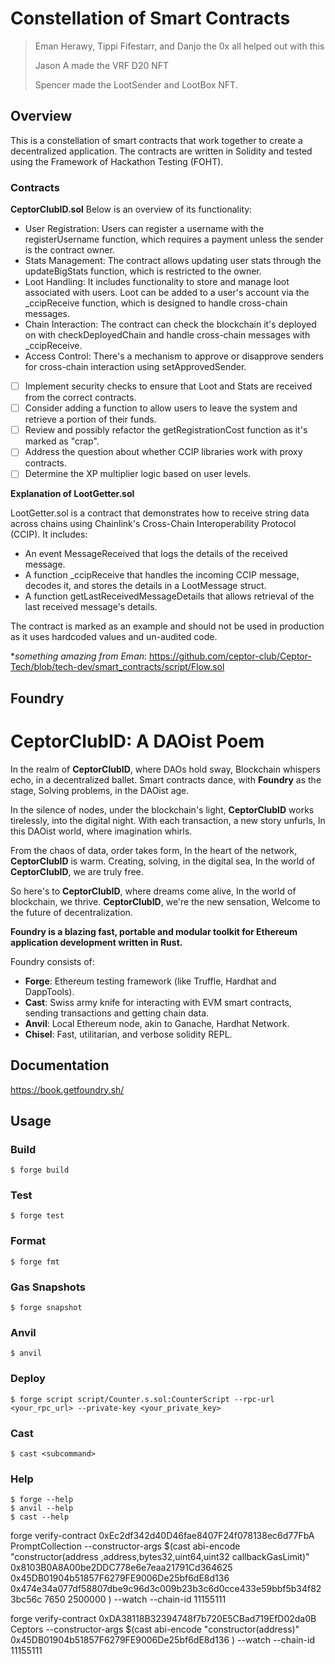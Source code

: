 # Constellation of Smart Contracts

> Eman Herawy, Tippi Fifestarr, and Danjo the 0x all helped out with this
> 
> Jason A made the VRF D20 NFT
>
> Spencer made the LootSender and LootBox NFT.

## Overview

This is a constellation of smart contracts that work together to create a decentralized application. The contracts are written in Solidity and tested using the Framework of Hackathon Testing (FOHT).

### Contracts

**CeptorClubID.sol**
Below is an overview of its functionality:

- User Registration: Users can register a username with the registerUsername function, which requires a payment unless the sender is the contract owner.
- Stats Management: The contract allows updating user stats through the updateBigStats function, which is restricted to the owner.
- Loot Handling: It includes functionality to store and manage loot associated with users. Loot can be added to a user's account via the _ccipReceive function, which is designed to handle cross-chain messages.
- Chain Interaction: The contract can check the blockchain it's deployed on with checkDeployedChain and handle cross-chain messages with _ccipReceive.
- Access Control: There's a mechanism to approve or disapprove senders for cross-chain interaction using setApprovedSender.

- [ ] Implement security checks to ensure that Loot and Stats are received from the correct contracts.
- [ ] Consider adding a function to allow users to leave the system and retrieve a portion of their funds.
- [ ] Review and possibly refactor the getRegistrationCost function as it's marked as "crap".
- [ ] Address the question about whether CCIP libraries work with proxy contracts.
- [ ] Determine the XP multiplier logic based on user levels.

**Explanation of LootGetter.sol**

LootGetter.sol is a contract that demonstrates how to receive string data across chains using Chainlink's Cross-Chain Interoperability Protocol (CCIP). It includes:

- An event MessageReceived that logs the details of the received message.
- A function _ccipReceive that handles the incoming CCIP message, decodes it, and stores the details in a LootMessage struct.
- A function getLastReceivedMessageDetails that allows retrieval of the last received message's details.

The contract is marked as an example and should not be used in production as it uses hardcoded values and un-audited code.

**something amazing from Eman*: https://github.com/ceptor-club/Ceptor-Tech/blob/tech-dev/smart_contracts/script/Flow.sol

## Foundry

# CeptorClubID: A DAOist Poem

In the realm of **CeptorClubID**, where DAOs hold sway,
Blockchain whispers echo, in a decentralized ballet.
Smart contracts dance, with **Foundry** as the stage,
Solving problems, in the DAOist age.

In the silence of nodes, under the blockchain's light,
**CeptorClubID** works tirelessly, into the digital night.
With each transaction, a new story unfurls,
In this DAOist world, where imagination whirls.

From the chaos of data, order takes form,
In the heart of the network, **CeptorClubID** is warm.
Creating, solving, in the digital sea,
In the world of **CeptorClubID**, we are truly free.

So here's to **CeptorClubID**, where dreams come alive,
In the world of blockchain, we thrive.
**CeptorClubID**, we're the new sensation,
Welcome to the future of decentralization.

**Foundry is a blazing fast, portable and modular toolkit for Ethereum application development written in Rust.**

Foundry consists of:

-   **Forge**: Ethereum testing framework (like Truffle, Hardhat and DappTools).
-   **Cast**: Swiss army knife for interacting with EVM smart contracts, sending transactions and getting chain data.
-   **Anvil**: Local Ethereum node, akin to Ganache, Hardhat Network.
-   **Chisel**: Fast, utilitarian, and verbose solidity REPL.

## Documentation

https://book.getfoundry.sh/

## Usage

### Build

```shell
$ forge build
```

### Test

```shell
$ forge test
```

### Format

```shell
$ forge fmt
```

### Gas Snapshots

```shell
$ forge snapshot
```

### Anvil

```shell
$ anvil
```

### Deploy

```shell
$ forge script script/Counter.s.sol:CounterScript --rpc-url <your_rpc_url> --private-key <your_private_key>
```

### Cast

```shell
$ cast <subcommand>
```

### Help

```shell
$ forge --help
$ anvil --help
$ cast --help
```
forge verify-contract 0xEc2df342d40D46fae8407F24f078138ec6d77FbA  PromptCollection  --constructor-args $(cast abi-encode "constructor(address ,address,bytes32,uint64,uint32 callbackGasLimit)" 0x8103B0A8A00be2DDC778e6e7eaa21791Cd364625 0x45DB01904b51857F6279FE9006De25bf6dE8d136 0x474e34a077df58807dbe9c96d3c009b23b3c6d0cce433e59bbf5b34f823bc56c 7650 2500000 ) --watch   --chain-id  11155111


forge verify-contract 0xDA38118B32394748f7b720E5CBad719EfD02da0B  Ceptors  --constructor-args $(cast abi-encode "constructor(address)" 0x45DB01904b51857F6279FE9006De25bf6dE8d136 ) --watch   --chain-id  11155111
